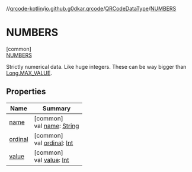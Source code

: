 //[qrcode-kotlin](../../../../index.md)/[io.github.g0dkar.qrcode](../../index.md)/[QRCodeDataType](../index.md)/[NUMBERS](index.md)

# NUMBERS

[common]\
[NUMBERS](index.md)

Strictly numerical data. Like huge integers. These can be way bigger than [Long.MAX_VALUE](https://kotlinlang.org/api/latest/jvm/stdlib/kotlin/-long/-m-a-x_-v-a-l-u-e.html).

## Properties

| Name | Summary |
|---|---|
| [name](../../../io.github.g0dkar.qrcode.internals/-q-r-code-region/-u-n-k-n-o-w-n/index.md#-372974862%2FProperties%2F345188675) | [common]<br>val [name](../../../io.github.g0dkar.qrcode.internals/-q-r-code-region/-u-n-k-n-o-w-n/index.md#-372974862%2FProperties%2F345188675): [String](https://kotlinlang.org/api/latest/jvm/stdlib/kotlin/-string/index.html) |
| [ordinal](../../../io.github.g0dkar.qrcode.internals/-q-r-code-region/-u-n-k-n-o-w-n/index.md#-739389684%2FProperties%2F345188675) | [common]<br>val [ordinal](../../../io.github.g0dkar.qrcode.internals/-q-r-code-region/-u-n-k-n-o-w-n/index.md#-739389684%2FProperties%2F345188675): [Int](https://kotlinlang.org/api/latest/jvm/stdlib/kotlin/-int/index.html) |
| [value](../value.md) | [common]<br>val [value](../value.md): [Int](https://kotlinlang.org/api/latest/jvm/stdlib/kotlin/-int/index.html) |
